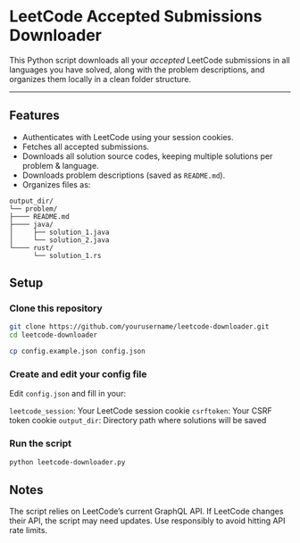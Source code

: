 # LeetCode Accepted Submissions Downloader

This Python script downloads all your *accepted* LeetCode submissions in all languages you have solved, along with the problem descriptions, and organizes them locally in a clean folder structure.

---

## Features

- Authenticates with LeetCode using your session cookies.
- Fetches all accepted submissions.
- Downloads all solution source codes, keeping multiple solutions per problem & language.
- Downloads problem descriptions (saved as `README.md`).
- Organizes files as:

```
output_dir/
└── problem/
├──── README.md
├──── java/
│     ├── solution_1.java
│     └── solution_2.java
└──── rust/
      └── solution_1.rs
```

## Setup

### Clone this repository

```bash
git clone https://github.com/yourusername/leetcode-downloader.git
cd leetcode-downloader

cp config.example.json config.json
```

### Create and edit your config file

Edit `config.json` and fill in your:

`leetcode_session`: Your LeetCode session cookie
`csrftoken`: Your CSRF token cookie
`output_dir`: Directory path where solutions will be saved

### Run the script

```bash
python leetcode-downloader.py
```

## Notes

The script relies on LeetCode’s current GraphQL API.
If LeetCode changes their API, the script may need updates.
Use responsibly to avoid hitting API rate limits.

